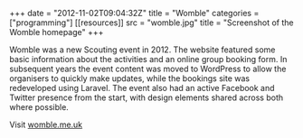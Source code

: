 +++
date = "2012-11-02T09:04:32Z"
title = "Womble"
categories = ["programming"]
[[resources]]
  src = "womble.jpg"
  title = "Screenshot of the Womble homepage"
+++

Womble was a new Scouting event in 2012. The website featured some basic information about the activities and an online group booking form. In subsequent years the event content was moved to WordPress to allow the organisers to quickly make updates, while the bookings site was redeveloped using Laravel. The event also had an active Facebook and Twitter presence from the start, with design elements shared across both where possible.

Visit [womble.me.uk](http://womble.me.uk)

